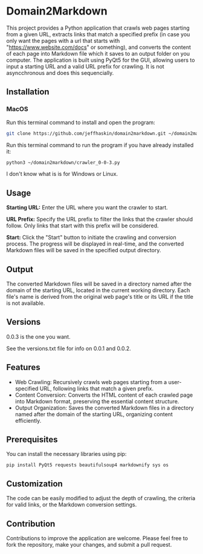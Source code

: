 # Domain2Markdown

This project provides a Python application that crawls web pages starting from a given URL, extracts links that match a specified prefix (in case you only want the pages with a url that starts with "https://www.website.com/docs" or something), and converts the content of each page into Markdown file which it saves to an output folder on you computer. The application is built using PyQt5 for the GUI, allowing users to input a starting URL and a valid URL prefix for crawling. It is not asyncchronous and does this sequencially.

## Installation
### MacOS
Run this terminal command to install and open the program:
```bash
git clone https://github.com/jeffhaskin/domain2markdown.git ~/domain2markdown && cd ~/domain2markdown && pip3 install PyQt5 requests sys os beautifulsoup4 markdownify && python3 crawler_0-0-3.py
```

Run this terminal command to run the program if you have already installed it:
```bash
python3 ~/domain2markdown/crawler_0-0-3.py
```

I don't know what is is for Windows or Linux.

## Usage
**Starting URL:** Enter the URL where you want the crawler to start.

**URL Prefix:** Specify the URL prefix to filter the links that the crawler should follow. Only links that start with this prefix will be considered.

**Start:** Click the "Start" button to initiate the crawling and conversion process. The progress will be displayed in real-time, and the converted Markdown files will be saved in the specified output directory.

## Output
The converted Markdown files will be saved in a directory named after the domain of the starting URL, located in the current working directory. Each file's name is derived from the original web page's title or its URL if the title is not available.

## Versions
0.0.3 is the one you want.

See the versions.txt file for info on 0.0.1 and 0.0.2.

## Features
- Web Crawling: Recursively crawls web pages starting from a user-specified URL, following links that match a given prefix.
- Content Conversion: Converts the HTML content of each crawled page into Markdown format, preserving the essential content structure.
- Output Organization: Saves the converted Markdown files in a directory named after the domain of the starting URL, organizing content efficiently.

## Prerequisites
You can install the necessary libraries using pip:

```
pip install PyQt5 requests beautifulsoup4 markdownify sys os
```

## Customization
The code can be easily modified to adjust the depth of crawling, the criteria for valid links, or the Markdown conversion settings.

## Contribution
Contributions to improve the application are welcome. Please feel free to fork the repository, make your changes, and submit a pull request.
